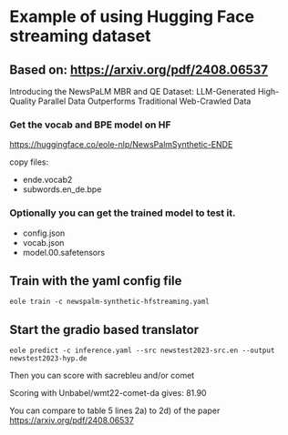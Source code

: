 # Example of using Hugging Face streaming dataset

## Based on: https://arxiv.org/pdf/2408.06537

Introducing the NewsPaLM MBR and QE Dataset:
LLM-Generated High-Quality Parallel Data Outperforms Traditional
Web-Crawled Data

### Get the vocab and BPE model on HF

https://huggingface.co/eole-nlp/NewsPalmSynthetic-ENDE

copy files: 
* ende.vocab2
* subwords.en_de.bpe


### Optionally you can get the trained model to test it.


* config.json
* vocab.json
* model.00.safetensors

## Train with the yaml config file

```
eole train -c newspalm-synthetic-hfstreaming.yaml
```

## Start the gradio based translator

```
eole predict -c inference.yaml --src newstest2023-src.en --output newstest2023-hyp.de
```

Then you can score with sacrebleu and/or comet


Scoring with Unbabel/wmt22-comet-da gives: 81.90

You can compare to table 5 lines 2a) to 2d) of the paper https://arxiv.org/pdf/2408.06537

